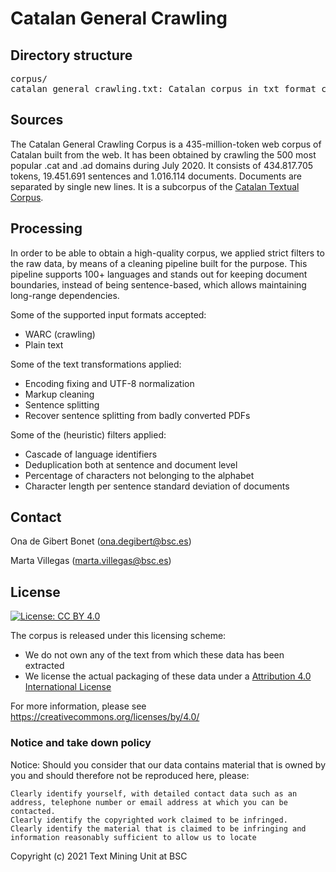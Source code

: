 # Catalan General Crawling
## Directory structure

<pre>
corpus/
catalan_general_crawling.txt: Catalan corpus in txt format crawled from the web.
</pre>

## Sources
The Catalan General Crawling Corpus is a 435-million-token web corpus of Catalan built from the web. It has been obtained by crawling the 500 most popular .cat and .ad domains during July 2020. It consists of 434.817.705 tokens, 19.451.691 sentences and 1.016.114 documents. Documents are separated by single new lines. It is a subcorpus of the [Catalan Textual Corpus](https://zenodo.org/record/4519349).

## Processing
In order to be able to obtain a high-quality corpus, we applied strict filters to the raw data, by means of a cleaning pipeline built for the purpose. This pipeline supports 100+ languages and stands out for keeping document boundaries, instead of being sentence-based, which allows maintaining long-range dependencies.

Some of the supported input formats accepted:
- WARC (crawling)
- Plain text

Some of the text transformations applied:
- Encoding fixing and UTF-8 normalization
- Markup cleaning
- Sentence splitting
- Recover sentence splitting from badly converted PDFs

Some of the (heuristic) filters applied:
- Cascade of language identifiers
- Deduplication both at sentence and document level
- Percentage of characters not belonging to the alphabet
- Character length per sentence standard deviation of documents

## Contact
Ona de Gibert Bonet (ona.degibert@bsc.es)

Marta Villegas (marta.villegas@bsc.es)

## License
[![License: CC BY 4.0](https://licensebuttons.net/l/by/4.0/80x15.png)](https://creativecommons.org/licenses/by/4.0/)

The corpus is released under this licensing scheme:
- We do not own any of the text from which these data has been extracted
- We license the actual packaging of these data under a [Attribution 4.0 International License](https://creativecommons.org/licenses/by/4.0/)

For more information, please see <https://creativecommons.org/licenses/by/4.0/>

### Notice and take down policy

Notice: Should you consider that our data contains material that is owned by you and should therefore not be reproduced here, please:

    Clearly identify yourself, with detailed contact data such as an address, telephone number or email address at which you can be contacted.
    Clearly identify the copyrighted work claimed to be infringed.
    Clearly identify the material that is claimed to be infringing and information reasonably sufficient to allow us to locate

Copyright (c) 2021 Text Mining Unit at BSC

